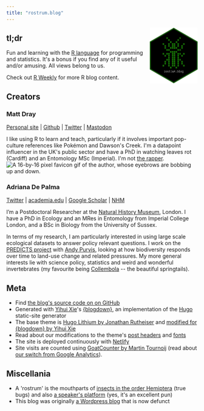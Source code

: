 ```yaml
---
title: "rostrum.blog"
---
```


<img src="https://raw.githubusercontent.com/matt-dray/stickers/master/output/rostrum_hex.png" alt="Hexagonal sticker with pixel-art of the the rostrum.blog insect logo on it." width="25%" align="right">


## tl;dr

Fun and learning with the [R language](https://www.r-project.org/) for programming and statistics. It's a bonus if you find any of it useful and/or amusing. All views belong to us.

Check out [R Weekly](https://rweekly.org/) for more R blog content.

## Creators

### Matt Dray

[Personal site](https://www.matt-dray.com) | [Github](https://github.com/matt-dray) | [Twitter](https://twitter.com/mattdray) | <a rel="me" href="https://fosstodon.org/@mattdray">Mastodon</a>



I like using R to learn and teach, particularly if it involves important pop-culture references like Pokémon and Dawson's Creek. I'm a datapoint influencer in the UK's public sector and have a PhD in watching leaves rot (Cardiff) and an Entomology MSc (Imperial). I'm not [the rapper](https://en.wikipedia.org/wiki/Dr._Dre). <img src="https://raw.githubusercontent.com/matt-dray/postcard/master/favicon.ico" alt="A 16-by-16 pixel favicon gif of the author, whose eyebrows are bobbing up and down."/>

### Adriana De Palma

[Twitter](https://twitter.com/adpalma) | [academia.edu](https://nhm.academia.edu/AdrianaDePalma) | [Google Scholar](https://scholar.google.co.uk/citations?user=DhrCDz8AAAAJ&hl=en&oi=ao) | [NHM](http://www.nhm.ac.uk/our-science/departments-and-staff/staff-directory/adriana-de%20palma.html)

I’m a Postdoctoral Researcher at the [Natural History Museum](http://www.nhm.ac.uk/), London. I have a PhD in Ecology and an MRes in Entomology from Imperial College London, and a BSc in Biology from the University of Sussex.

In terms of my research, I am particularly interested in using large scale ecological datasets to answer policy relevant questions. I work on the [PREDICTS project](http://www.predicts.org.uk/) with [Andy Purvis](http://www.nhm.ac.uk/our-science/departments-and-staff/staff-directory/andy-purvis.html), looking at how biodiversity responds over time to land-use change and related pressures. My more general interests lie with science policy, statistics and weird and wonderful invertebrates (my favourite being [Collembola](https://en.wikipedia.org/wiki/Springtail) -- the beautiful springtails).

## Meta

* Find [the blog's source code on on GitHub](https://github.com/matt-dray/rostrum-blog)
* Generated with [Yihui Xie](https://yihui.name/en/)'s [{blogdown}](https://bookdown.org/yihui/blogdown/), an implementation of the [Hugo](https://gohugo.io) static-site generator
* The base theme is [Hugo Lithium by Jonathan Rutheiser](https://github.com/jrutheiser/hugo-lithium-theme) and [modified for {blogdown} by Yihui Xie]('https://github.com/yihui/hugo-lithium-theme)
* Read about our modifications to the theme's [post headers](https://www.rostrum.blog/2019/09/06/lithium-metadata/) and [fonts](https://www.rostrum.blog/2018/11/29/fontface-lithium/)
* The site is deployed continuously with [Netlify](https://www.netlify.com/)
* Site visits are counted using [GoatCounter by Martin Tournoij](https://www.goatcounter.com/) (read about [our switch from Google Analytics](https://www.rostrum.blog/2020/09/16/goatcounter-blogdown/)).

## Miscellania

* A 'rostrum' is the mouthparts of [insects in the order Hemiptera](https://en.wikipedia.org/wiki/Hemiptera) (true bugs) and also [a speaker's platform](https://en.wikipedia.org/wiki/Rostra) (yes, it's an excellent pun)
* This blog was originally [a Wordpress blog]('https://therostrumblog.wordpress.com/) that is now defunct
